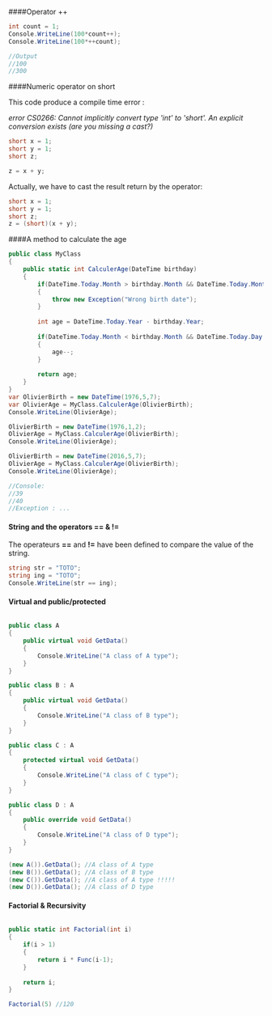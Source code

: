 ####Operator ++

```cs
int count = 1;
Console.WriteLine(100*count++);
Console.WriteLine(100*++count);

//Output
//100
//300
```

####Numeric operator on short

This code produce a compile time error : 

_error CS0266: Cannot implicitly convert type 'int' to 'short'. An explicit conversion exists (are you missing a cast?)_

```cs
short x = 1;
short y = 1;
short z;

z = x + y;
```

Actually, we have to cast the result return by the operator:

```cs
short x = 1;
short y = 1;
short z;
z = (short)(x + y);
```

####A method to calculate the age


```cs
public class MyClass
{
    public static int CalculerAge(DateTime birthday)
    {
        if(DateTime.Today.Month > birthday.Month && DateTime.Today.Month > birthday.Month && DateTime.Today.Day < birthday.Day)
        {
            throw new Exception("Wrong birth date");
        }
        
        int age = DateTime.Today.Year - birthday.Year;
        
        if(DateTime.Today.Month < birthday.Month && DateTime.Today.Day < birthday.Day)
        {
            age--;
        }
        
        return age;
    }
}
var OlivierBirth = new DateTime(1976,5,7);
var OlivierAge = MyClass.CalculerAge(OlivierBirth);
Console.WriteLine(OlivierAge);

OlivierBirth = new DateTime(1976,1,2);
OlivierAge = MyClass.CalculerAge(OlivierBirth);
Console.WriteLine(OlivierAge);

OlivierBirth = new DateTime(2016,5,7);
OlivierAge = MyClass.CalculerAge(OlivierBirth);
Console.WriteLine(OlivierAge);

//Console:
//39
//40
//Exception : ...

```


#### String and the operators == & !=

The operateurs __==__ and __!=__ have been defined to compare the value of the string.

```cs
string str = "TOTO";
string ing = "TOTO";
Console.WriteLine(str == ing);
```


#### Virtual and public/protected

```cs

public class A
{
    public virtual void GetData()
    {
        Console.WriteLine("A class of A type");
    }
}

public class B : A
{
    public virtual void GetData()
    {
        Console.WriteLine("A class of B type");
    }
}

public class C : A
{
    protected virtual void GetData()
    {
        Console.WriteLine("A class of C type");
    }
}

public class D : A
{
    public override void GetData()
    {
        Console.WriteLine("A class of D type");
    }
}

(new A()).GetData(); //A class of A type
(new B()).GetData(); //A class of B type
(new C()).GetData(); //A class of A type !!!!!
(new D()).GetData(); //A class of D type
```


#### Factorial & Recursivity

```cs

public static int Factorial(int i)
{
    if(i > 1)
    {
        return i * Func(i-1);
    }
    
    return i;
}

Factorial(5) //120

```



